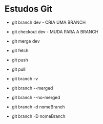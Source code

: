 # Estudos Git

- git branch dev - CRIA UMA BRANCH
- git checkout dev - MUDA PARA A BRANCH
- git merge dev 
- git fetch
- git push
- git pull

- git branch -v
- git branch --merged 
- git branch --no-merged
- git branch -d nomeBranch
- git branch -D nomeBranch
